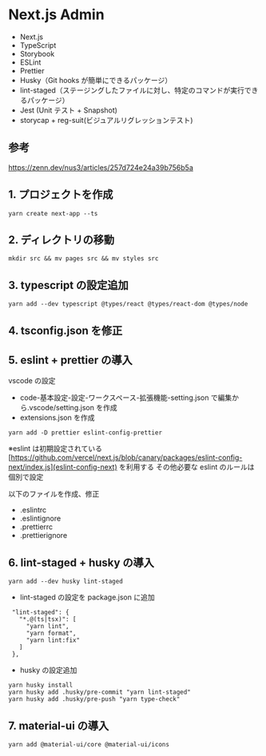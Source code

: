 # Next.js Admin

- Next.js
- TypeScript
- Storybook
- ESLint
- Prettier
- Husky（Git hooks が簡単にできるパッケージ）
- lint-staged（ステージングしたファイルに対し、特定のコマンドが実行できるパッケージ）
- Jest (Unit テスト + Snapshot)
- storycap + reg-suit(ビジュアルリグレッションテスト)

## 参考

<https://zenn.dev/nus3/articles/257d724e24a39b756b5a>

## 1. プロジェクトを作成

```:bash
yarn create next-app --ts
```

## 2. ディレクトリの移動

```:bash
mkdir src && mv pages src && mv styles src
```

## 3. typescript の設定追加

```:bash
yarn add --dev typescript @types/react @types/react-dom @types/node
```

## 4. tsconfig.json を修正

## 5. eslint + prettier の導入

vscode の設定

- code-基本設定-設定-ワークスペース-拡張機能-setting.json で編集から.vscode/setting.json を作成
- extensions.json を作成

```:bash
yarn add -D prettier eslint-config-prettier
```

※eslint は初期設定されている [https://github.com/vercel/next.js/blob/canary/packages/eslint-config-next/index.js](eslint-config-next) を利用する
その他必要な eslint のルールは個別で設定

以下のファイルを作成、修正

- .eslintrc
- .eslintignore
- .prettierrc
- .prettierignore

## 6. lint-staged + husky の導入

```:bash
yarn add --dev husky lint-staged
```

- lint-staged の設定を package.json に追加

```:json
 "lint-staged": {
   "*.@(ts|tsx)": [
     "yarn lint",
     "yarn format",
     "yarn lint:fix"
   ]
 },
```

- husky の設定追加

```:bash
yarn husky install
yarn husky add .husky/pre-commit "yarn lint-staged"
yarn husky add .husky/pre-push "yarn type-check"
```

## 7. material-ui の導入

```:bash
yarn add @material-ui/core @material-ui/icons
```
